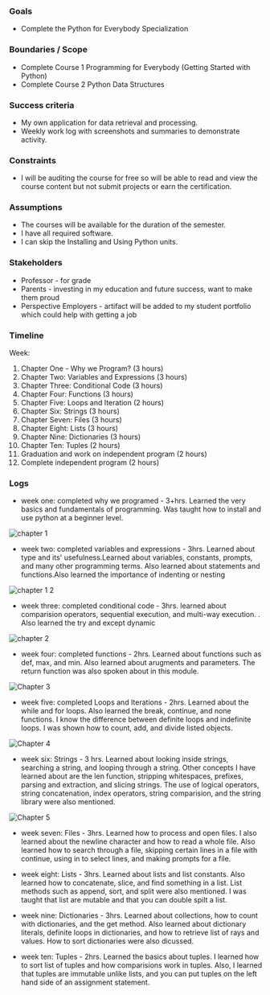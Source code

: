 
### Goals

-   Complete the Python for Everybody Specialization

### Boundaries / Scope

-   Complete Course 1 Programming for Everybody (Getting Started with Python)
-   Complete Course 2 Python Data Structures

### Success criteria

-   My own application for data retrieval and processing.
-   Weekly work log with screenshots and summaries to demonstrate activity.

### Constraints

-   I will be auditing the course for free so will be able to read and view the course content but not submit projects or earn the certification.

### Assumptions

-   The courses will be available for the duration of the semester.
-   I have all required software.
-   I can skip the Installing and Using Python units.

### Stakeholders

-   Professor - for grade
-   Parents - investing in my education and future success, want to make them proud
-   Perspective Employers - artifact will be added to my student portfolio which could help with getting a job

### Timeline

Week:

1.  Chapter One - Why we Program? (3 hours)
2.  Chapter Two: Variables and Expressions (3 hours)
3.  Chapter Three: Conditional Code (3 hours)
4.  Chapter Four: Functions (3 hours)
5.  Chapter Five: Loops and Iteration (2 hours)
6.  Chapter Six: Strings (3 hours)
7.  Chapter Seven: Files (3 hours) 
8.  Chapter Eight: Lists (3 hours)
9.  Chapter Nine: Dictionaries (3 hours)
10. Chapter Ten: Tuples (2 hours)
11. Graduation and work on independent program (2 hours)
12. Complete independent program (2 hours)
### Logs
- week one: completed why we programed - 3+hrs. Learned the very basics and fundamentals of programming. Was taught how to install and use python at a beginner level.

![chapter 1](https://user-images.githubusercontent.com/54559367/66277815-a93ff400-e871-11e9-892d-0e05bb6e5dcf.PNG)

- week two: completed variables and expressions - 3hrs. Learned about type and its' usefulness.Learned about variables, constants, prompts, and many other programming terms. Also learned about statements and functions.Also learned the importance of indenting or nesting

![chapter 1 2](https://user-images.githubusercontent.com/54559367/66277818-acd37b00-e871-11e9-9356-382367afb13d.PNG)

- week three: completed conditional code - 3hrs. learned about comparision operators, sequential execution, and multi-way execution. . Also learned the try and except dynamic

![chapter 2](https://user-images.githubusercontent.com/54559367/66277819-afce6b80-e871-11e9-9ab1-8dcd50ba0c02.PNG)

- week four: completed functions - 2hrs. Learned about functions such as def, max, and min. Also learned about arugments and parameters. The return function was also spoken about in this module.

![Chapter 3](https://user-images.githubusercontent.com/54559367/66277822-b1982f00-e871-11e9-8eae-9825e014f100.PNG)

- week five: completed Loops and Iterations - 2hrs. Learned about the while and for loops. Also learned the break, continue, and none functions. I know the difference between definite loops and indefinite loops. I was shown how to count, add, and divide listed objects.

![Chapter 4](https://user-images.githubusercontent.com/54559367/66277823-b2c95c00-e871-11e9-94cb-a8307b39e225.PNG)

- week six: Strings - 3 hrs. Learned about looking inside strings, searching a string, and looping through a string. Other concepts I have learned about are the len function, stripping whitespaces, prefixes, parsing and extraction, and slicing strings. The use of logical operators, string concatenation, index operators, string comparision, and the string library were also mentioned. 

![Chapter 5](https://user-images.githubusercontent.com/54559367/66277824-b3fa8900-e871-11e9-86b4-44060c673dd3.PNG)

- week seven: Files - 3hrs. Learned how to process and open files. I also learned about the newline character and how to read a whole file. Also learned how to search through a file, skipping certain lines in a file with continue, using in to select lines, and making prompts for a file.



- week eight: Lists - 3hrs. Learned about lists and list constants. Also learned how to concatenate, slice, and find something in a list. List methods such as append, sort, and split were also mentioned. I was taught that list are mutable and that you can double spilt a list.



- week nine: Dictionaries - 3hrs. Learned about collections, how to count with dictionaries, and the get method. Also learned about dictionary literals, definite loops in dictionaries, and how to retrieve list of rays and values. How to sort dictionaries were also dicussed.



- week ten: Tuples - 2hrs. Learned the basics about tuples. I learned how to sort list of tuples and how comparisions work in tuples. Also, I learned that tuples are immutable unlike lists, and you can put tuples on the left hand side of an assignment statement.
